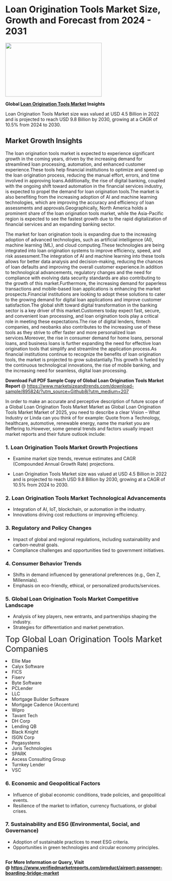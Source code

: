 <H1>Loan Origination Tools Market Size, Growth and Forecast from 2024 - 2031</H1><img class="aligncenter size-medium wp-image-584254" src="https://thirdeyenews.in/wp-content/uploads/2024/09/Global-Market-Research-300x168.jpeg" alt="" width="300" height="168" /><p><strong>Global&nbsp;<a href="https://www.marketsizeandtrends.com/download-sample/895824/?utm_source=Github8j?utm_medium=207">Loan Origination Tools Market</a> Insights</strong></p><p>Loan Origination Tools Market size was valued at USD 4.5 Billion in 2022 and is projected to reach USD 9.8 Billion by 2030, growing at a CAGR of 10.5% from 2024 to 2030.</p><p><h2>Market Growth Insights</h2> <p>The loan origination tools market is expected to experience significant growth in the coming years, driven by the increasing demand for streamlined loan processing, automation, and enhanced customer experience.These tools help financial institutions to optimize and speed up the loan origination process, reducing the manual effort, errors, and time involved in approving loans.Additionally, the rise of digital banking, coupled with the ongoing shift toward automation in the financial services industry, is expected to propel the demand for loan origination tools.The market is also benefiting from the increasing adoption of AI and machine learning technologies, which are improving the accuracy and efficiency of loan assessments and approvals.Geographically, North America holds a prominent share of the loan origination tools market, while the Asia-Pacific region is expected to see the fastest growth due to the rapid digitalization of financial services and an expanding banking sector.</p> <p>The market for loan origination tools is expanding due to the increasing adoption of advanced technologies, such as artificial intelligence (AI), machine learning (ML), and cloud computing.These technologies are being integrated into loan origination systems to improve efficiency, speed, and risk assessment.The integration of AI and machine learning into these tools allows for better data analysis and decision-making, reducing the chances of loan defaults and improving the overall customer experience.In addition to technological advancements, regulatory changes and the need for compliance with evolving data security standards are also contributing to the growth of this market.Furthermore, the increasing demand for paperless transactions and mobile-based loan applications is enhancing the market prospects.Financial institutions are looking to adopt these solutions to cater to the growing demand for digital loan applications and improve customer satisfaction.The global shift toward digital transformation in the banking sector is a key driver of this market.Customers today expect fast, secure, and convenient loan processing, and loan origination tools play a critical role in meeting these expectations.The rise of digital lenders, fintech companies, and neobanks also contributes to the increasing use of these tools as they strive to offer faster and more personalized loan services.Moreover, the rise in consumer demand for home loans, personal loans, and business loans is further expanding the need for effective loan origination tools that simplify and streamline the application process.As financial institutions continue to recognize the benefits of loan origination tools, the market is projected to grow substantially.This growth is fueled by the continuous technological innovations, the rise of mobile banking, and the increasing need for seamless, digital loan processing.<p><span class=""><strong>Download Full PDF Sample Copy of Global Loan Origination Tools Market Report</strong> @ <a href="https://www.marketsizeandtrends.com/download-sample/895824/?utm_source=Github8j?utm_medium=207" target="_blank">https://www.marketsizeandtrends.com/download-sample/895824/?utm_source=Github8j?utm_medium=207</a></span></p><p>In order to make an accurate and perceptive description of future scope of a Global&nbsp;Loan Origination Tools Market Market as Global&nbsp;Loan Origination Tools Market Market of 2025, you need to describe a clear Vision &ndash; What Industry or Linda can you think of for example: Quote from a Technology, healthcare, automotive, renewable energy, name the market you are Reffering to.However, some general trends and factors usually impact market reports and their future outlook include:</p><h3>1.&nbsp;<strong>Loan Origination Tools Market Growth Projections</strong></h3><ul><li>Examine market size trends, revenue estimates and CAGR (Compounded Annual Growth Rate) projections.</li><li><p>Loan Origination Tools Market size was valued at USD 4.5 Billion in 2022 and is projected to reach USD 9.8 Billion by 2030, growing at a CAGR of 10.5% from 2024 to 2030.</p></li></ul><h3>2.&nbsp;<strong>Loan Origination Tools Market Technological Advancements</strong></h3><ul><li>Integration of AI, IoT, blockchain, or automation in the industry.</li><li>Innovations driving cost reductions or improving efficiency.</li></ul><h3>3.&nbsp;<strong>Regulatory and Policy Changes</strong></h3><ul><li>Impact of global and regional regulations, including sustainability and carbon-neutral goals.</li><li>Compliance challenges and opportunities tied to government initiatives.</li></ul><h3>4.&nbsp;<strong>Consumer Behavior Trends</strong></h3><ul><li>Shifts in demand influenced by generational preferences (e.g., Gen Z, Millennials).</li><li>Emphasis on eco-friendly, ethical, or personalized products/services.</li></ul><h3>5.&nbsp;<strong>Global Loan Origination Tools Market Competitive Landscape</strong></h3><ul><li>Analysis of key players, new entrants, and partnerships shaping the industry.</li><li>Strategies for differentiation and market penetration.</li></ul><p data-pm-slice="1 1 []"><span style="color: inherit; font-family: inherit; font-size: 25px;">Top Global Loan Origination Tools Market Companies</span></p><div class="" data-test-id=""><p><li>Ellie Mae</li><li> Calyx Software</li><li> FICS</li><li> Fiserv</li><li> Byte Software</li><li> PCLender</li><li> LLC</li><li> Mortgage Builder Software</li><li> Mortgage Cadence (Accenture)</li><li> Wipro</li><li> Tavant Tech</li><li> DH Corp</li><li> Lending QB</li><li> Black Knight</li><li> ISGN Corp</li><li> Pegasystems</li><li> Juris Technologies</li><li> SPARK</li><li> Axcess Consulting Group</li><li> Turnkey Lender</li><li> VSC</li></p></div><h3>6.&nbsp;<strong>Economic and Geopolitical Factors</strong></h3><ul><li>Influence of global economic conditions, trade policies, and geopolitical events.</li><li>Resilience of the market to inflation, currency fluctuations, or global crises.</li></ul><h3>7.&nbsp;<strong>Sustainability and ESG (Environmental, Social, and Governance)</strong></h3><ul><li>Adoption of sustainable practices to meet ESG criteria.</li><li>Opportunities in green technologies and circular economy principles.</li></ul><h2><strong style="font-size: 14px;">For More Information or Query, Visit @&nbsp;</strong><a style="background-color: #ffffff; font-size: 14px;" href="https://www.marketsizeandtrends.com/report/loan-origination-tools-market-/" target="_blank">https://www.verifiedmarketreports.com/product/airport-passenger-boarding-bridge-market</a></h2>